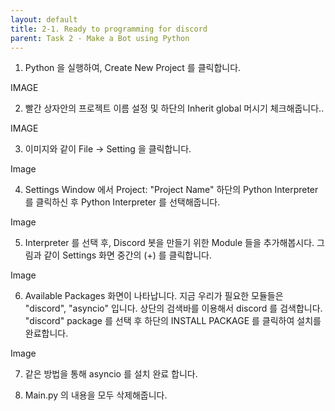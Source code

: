 ```yaml
---
layout: default
title: 2-1. Ready to programming for discord
parent: Task 2 - Make a Bot using Python
---
```


1. Python 을 실행하여, Create New Project 를 클릭합니다.

IMAGE

2. 빨간 상자안의 프로젝트 이름 설정 및 하단의 Inherit global 머시기 체크해줍니다..

IMAGE

3. 이미지와 같이 File -> Setting 을 클릭합니다.

Image

4. Settings Window 에서 Project: "Project Name" 하단의 Python Interpreter 를 클릭하신 후 Python Interpreter 를 선택해줍니다.

Image

5. Interpreter 를 선택 후, Discord 봇을 만들기 위한 Module 들을 추가해봅시다. 
그림과 같이 Settings 화면 중간의 (+) 를 클릭합니다.

Image

6. Available Packages 화면이 나타납니다. 지금 우리가 필요한 모듈들은 "discord", "asyncio" 입니다. 
상단의 검색바를 이용해서 discord 를 검색합니다.
  "discord" package 를 선택 후 하단의 INSTALL PACKAGE 를 클릭하여 설치를 완료합니다.

Image 

7. 같은 방법을 통해 asyncio 를 설치 완료 합니다.


8. Main.py 의 내용을 모두 삭제해줍니다.



